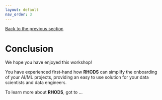 ```yaml
---
layout: default
nav_order: 3
---
```

[Back to the previous section](step6.html)

# Conclusion

We hope you have enjoyed this workshop!

You have experienced first-hand how **RHODS** can simplify the onboarding of your AI/ML projects, providing an easy to use solution for your data scientists and data engineers.

To learn more about **RHODS**, got to ...
